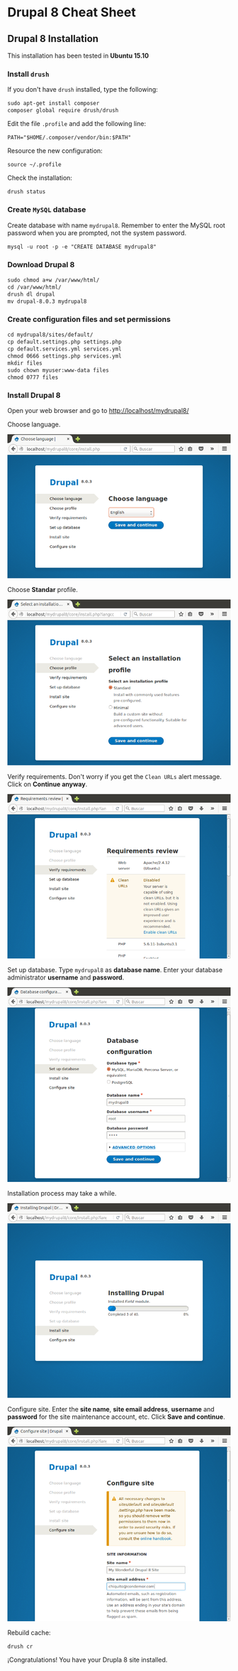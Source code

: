 # Drupal 8 Cheat Sheet

## Drupal 8 Installation

This installation has been tested in **Ubuntu 15.10**

### Install `drush`

If you don't have `drush` installed, type the following:

```console
sudo apt-get install composer
composer global require drush/drush
```

Edit the file `.profile` and add the following line:

```console
PATH="$HOME/.composer/vendor/bin:$PATH"
```

Resource the new configuration:

```console
source ~/.profile
```

Check the installation:

```console
drush status
```

### Create `MySQL` database

Create database with name `mydrupal8`. Remember to enter the MySQL root password when you are prompted, not the system password.

```console
mysql -u root -p -e "CREATE DATABASE mydrupal8"
```

### Download Drupal 8

```console
sudo chmod a+w /var/www/html/
cd /var/www/html/
drush dl drupal
mv drupal-8.0.3 mydrupal8
```

### Create configuration files and set permissions

```console
cd mydrupal8/sites/default/
cp default.settings.php settings.php
cp default.services.yml services.yml
chmod 0666 settings.php services.yml
mkdir files
sudo chown myuser:www-data files
chmod 0777 files
```

### Install Drupal 8

Open your web browser and go to <http://localhost/mydrupal8/>

Choose language.

![Choose language](images/drupal01.png)

Choose **Standar** profile.

![Choose profile](images/drupal02.png)

Verify requirements. Don't worry if you get the `Clean URLs` alert message. Click on **Continue anyway**.

![Verify requirements](images/drupal03.png)

Set up database. Type `mydrupal8` as **database name**. Enter your database administrator **username** and **password**.

![Set up database](images/drupal04.png)

Installation process may take a while.

![Set up database](images/drupal05.png)

Configure site. Enter the **site name**, **site email address**, **username** and **password** for the site maintenance account, etc. Click **Save and continue**.

![Configure site](images/drupal06.png)

Rebuild cache:

```console
drush cr
```

¡Congratulations! You have your Drupla 8 site installed.
<!--
%%drush si standard --db-url=mysql://root:root@localhost/mydrupal8 --account-name="admin" --account-pass="123456" --account-mail="chiquito@condemor.com"

%%Now go to <http://localhost/mydrupal8/> and enter as administrator with user `admin` and password `123456`.
-->
